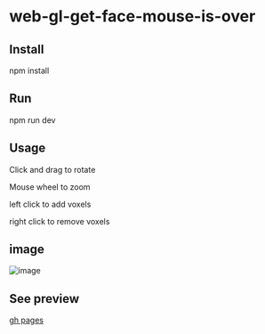 # web-gl-get-face-mouse-is-over
## Install

npm install

## Run

npm run dev

## Usage

Click and drag to rotate

Mouse wheel to zoom

left click to add voxels

right click to remove voxels
## image
![image](https://user-images.githubusercontent.com/66787043/226139708-499bd261-7b12-476b-96f2-455f04f4e59f.png)

## See preview


[gh pages](https://thiago099.github.io/voxel-modeler/)

